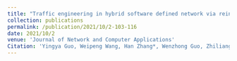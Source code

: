 ```yaml
---
title: "Traffic engineering in hybrid software defined network via reinforcement learning"
collection: publications
permalink: /publication/2021/10/2-103-116
date: 2021/10/2
venue: 'Journal of Network and Computer Applications'
Citation: 'Yingya Guo, Weipeng Wang, Han Zhang*, Wenzhong Guo, Zhiliang Wang, Ying Tian, Xia Yin, Jianping Wu:Traffic engineering in hybrid software defined network via reinforcement learning[J]. Journal of Network and Computer Applications, 2021,189: 103-116?.'
---
```

